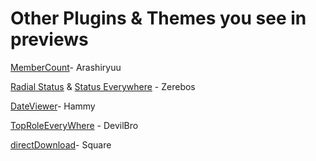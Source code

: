 
# Other Plugins & Themes you see in previews
[MemberCount](https://github.com/Arashiryuu/crap/tree/master/ToastIntegrated/MemberCount)- Arashiryuu

[Radial Status](https://github.com/rauenzi/BetterDiscordAddons/tree/master/Themes/RadialStatus) & [Status Everywhere](https://github.com/rauenzi/BetterDiscordAddons/tree/master/Plugins/StatusEverywhere) - Zerebos

[DateViewer](https://github.com/hammy1/BDStuff/blob/master/Plugins/dateViewer/dateViewer.plugin.js)- Hammy

[TopRoleEveryWhere](https://github.com/mwittrien/BetterDiscordAddons/tree/master/Plugins/TopRoleEverywhere) - DevilBro

[directDownload](https://inve1951.github.io/BetterDiscordStuff/?tag=DD)- Square
